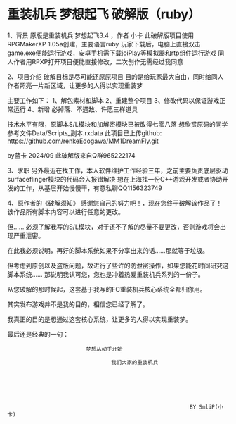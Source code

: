 # 重装机兵 梦想起飞 破解版（ruby）
1、背景
原版是重装机兵 梦想起飞3.4 ，作者 小卡
此破解版项目使用RPGMakerXP 1.05a创建，主要语言ruby
玩家下载后，电脑上直接双击game.exe便能运行游戏，安卓手机需下载joiPlay等模拟器和rtp组件运行游戏
同人作者用RPXP打开项目便能直接修改，二次创作无需经过我同意


2、项目介绍
破解目标是尽可能还原原项目
目的是给玩家最大自由，同时给同人作者照亮一片新区域，让更多的人得以实现重装梦

主要工作如下：
1、解包素材和脚本
2、重建整个项目
3、修改代码以保证游戏正常运行
4、新增 必掉落、不遇敌、许愿三样道具

技术水平有限，原脚本S/L模块和加解密模块已被改得七零八落
想欣赏原码的同学参考文件Data/Scripts_副本.rxdata
此项目已上传github:  https://github.com/renkeEdogawa/MM1DreamFly.git

by蓝卡 2024/09
此破解版来自Q群965222174


3、求职
另外最近在找工作，本人软件维护工作经验三年，之前主要负责底层驱动surfaceflinger模块的代码合入报错解决
想在上海找一份C++游戏开发或者协助开发的工作，从基层开始慢慢干，有意私聊QQ1156323749


4、原作者的《破解须知》
感谢您自己的努力吧！，现在您终于破解该作品了！
该作品所有脚本内容可以进行任意的更改。

但……
必须了解我写的S/L模块，对于还不了解的尽量不要更改，否则游戏将会出现严重泄密。

在此我必须说明，再好的脚本系统如果不分享出来的话……那就等于垃圾。

但考虑到原创以及盗版问题，故进行了些许的防泄密操作，如果您能花时间研究这脚本系统……
那说明我认可您，您也是冲着热爱重装机兵系列的一份子。

从您破解的那时候起，这套基于我写的FC重装机兵核心系统全都归你用。

其实发布游戏并不是我的目的，相信您已经了解了。

我真正的目的是想通过这套核心系统，让更多的人得以实现重装梦。


最后还是经典的一句：


                             梦想从动手开始
                             
                                     我们大家的重装机兵

                             
                             
                             
                             
                             
                                                              BY SmliP(小卡)
